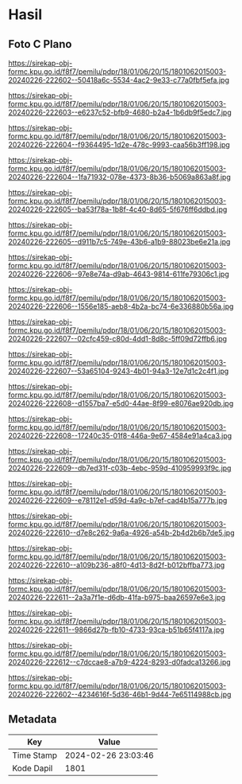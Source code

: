 # Hasil

## Foto C Plano

https://sirekap-obj-formc.kpu.go.id/f8f7/pemilu/pdpr/18/01/06/20/15/1801062015003-20240226-222602--50418a6c-5534-4ac2-9e33-c77a0fbf5efa.jpg

https://sirekap-obj-formc.kpu.go.id/f8f7/pemilu/pdpr/18/01/06/20/15/1801062015003-20240226-222603--e6237c52-bfb9-4680-b2a4-1b6db9f5edc7.jpg

https://sirekap-obj-formc.kpu.go.id/f8f7/pemilu/pdpr/18/01/06/20/15/1801062015003-20240226-222604--f9364495-1d2e-478c-9993-caa56b3ff198.jpg

https://sirekap-obj-formc.kpu.go.id/f8f7/pemilu/pdpr/18/01/06/20/15/1801062015003-20240226-222604--1fa71932-078e-4373-8b36-b5069a863a8f.jpg

https://sirekap-obj-formc.kpu.go.id/f8f7/pemilu/pdpr/18/01/06/20/15/1801062015003-20240226-222605--ba53f78a-1b8f-4c40-8d65-5f676ff6ddbd.jpg

https://sirekap-obj-formc.kpu.go.id/f8f7/pemilu/pdpr/18/01/06/20/15/1801062015003-20240226-222605--d911b7c5-749e-43b6-a1b9-88023be6e21a.jpg

https://sirekap-obj-formc.kpu.go.id/f8f7/pemilu/pdpr/18/01/06/20/15/1801062015003-20240226-222606--97e8e74a-d9ab-4643-9814-611fe79306c1.jpg

https://sirekap-obj-formc.kpu.go.id/f8f7/pemilu/pdpr/18/01/06/20/15/1801062015003-20240226-222606--1556e185-aeb8-4b2a-bc74-6e336880b56a.jpg

https://sirekap-obj-formc.kpu.go.id/f8f7/pemilu/pdpr/18/01/06/20/15/1801062015003-20240226-222607--02cfc459-c80d-4dd1-8d8c-5ff09d72ffb6.jpg

https://sirekap-obj-formc.kpu.go.id/f8f7/pemilu/pdpr/18/01/06/20/15/1801062015003-20240226-222607--53a65104-9243-4b01-94a3-12e7d1c2c4f1.jpg

https://sirekap-obj-formc.kpu.go.id/f8f7/pemilu/pdpr/18/01/06/20/15/1801062015003-20240226-222608--d1557ba7-e5d0-44ae-8f99-e8076ae920db.jpg

https://sirekap-obj-formc.kpu.go.id/f8f7/pemilu/pdpr/18/01/06/20/15/1801062015003-20240226-222608--17240c35-01f8-446a-9e67-4584e91a4ca3.jpg

https://sirekap-obj-formc.kpu.go.id/f8f7/pemilu/pdpr/18/01/06/20/15/1801062015003-20240226-222609--db7ed31f-c03b-4ebc-959d-410959993f9c.jpg

https://sirekap-obj-formc.kpu.go.id/f8f7/pemilu/pdpr/18/01/06/20/15/1801062015003-20240226-222609--e78112e1-d59d-4a9c-b7ef-cad4b15a777b.jpg

https://sirekap-obj-formc.kpu.go.id/f8f7/pemilu/pdpr/18/01/06/20/15/1801062015003-20240226-222610--d7e8c262-9a6a-4926-a54b-2b4d2b6b7de5.jpg

https://sirekap-obj-formc.kpu.go.id/f8f7/pemilu/pdpr/18/01/06/20/15/1801062015003-20240226-222610--a109b236-a8f0-4d13-8d2f-b012bffba773.jpg

https://sirekap-obj-formc.kpu.go.id/f8f7/pemilu/pdpr/18/01/06/20/15/1801062015003-20240226-222611--2a3a7f1e-d6db-41fa-b975-baa26597e6e3.jpg

https://sirekap-obj-formc.kpu.go.id/f8f7/pemilu/pdpr/18/01/06/20/15/1801062015003-20240226-222611--9866d27b-fb10-4733-93ca-b51b65f4117a.jpg

https://sirekap-obj-formc.kpu.go.id/f8f7/pemilu/pdpr/18/01/06/20/15/1801062015003-20240226-222612--c7dccae8-a7b9-4224-8293-d0fadca13266.jpg

https://sirekap-obj-formc.kpu.go.id/f8f7/pemilu/pdpr/18/01/06/20/15/1801062015003-20240226-222602--4234616f-5d36-46b1-9d44-7e65114988cb.jpg


## Metadata

| Key        | Value               |
| ---------- | ------------------- |
| Time Stamp | 2024-02-26 23:03:46 |
| Kode Dapil | 1801                |



